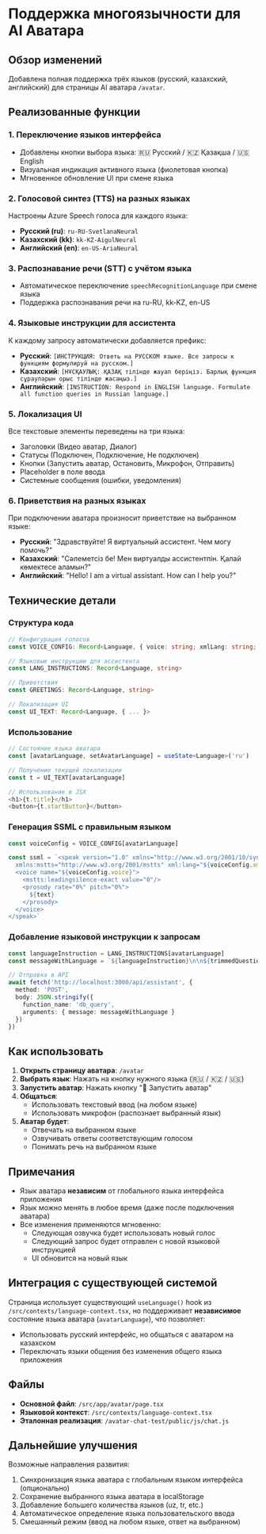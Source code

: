 # Поддержка многоязычности для AI Аватара

## Обзор изменений

Добавлена полная поддержка трёх языков (русский, казахский, английский) для страницы AI аватара `/avatar`. 

## Реализованные функции

### 1. **Переключение языков интерфейса**
- Добавлены кнопки выбора языка: 🇷🇺 Русский / 🇰🇿 Қазақша / 🇺🇸 English
- Визуальная индикация активного языка (фиолетовая кнопка)
- Мгновенное обновление UI при смене языка

### 2. **Голосовой синтез (TTS) на разных языках**
Настроены Azure Speech голоса для каждого языка:
- **Русский (ru)**: `ru-RU-SvetlanaNeural`
- **Казахский (kk)**: `kk-KZ-AigulNeural`
- **Английский (en)**: `en-US-AriaNeural`

### 3. **Распознавание речи (STT) с учётом языка**
- Автоматическое переключение `speechRecognitionLanguage` при смене языка
- Поддержка распознавания речи на ru-RU, kk-KZ, en-US

### 4. **Языковые инструкции для ассистента**
К каждому запросу автоматически добавляется префикс:
- **Русский**: `[ИНСТРУКЦИЯ: Ответь на РУССКОМ языке. Все запросы к функциям формулируй на русском.]`
- **Казахский**: `[НҰСҚАУЛЫҚ: ҚАЗАҚ тілінде жауап беріңіз. Барлық функция сұрауларын орыс тілінде жасаңыз.]`
- **Английский**: `[INSTRUCTION: Respond in ENGLISH language. Formulate all function queries in Russian language.]`

### 5. **Локализация UI**
Все текстовые элементы переведены на три языка:
- Заголовки (Видео аватар, Диалог)
- Статусы (Подключен, Подключение, Не подключен)
- Кнопки (Запустить аватар, Остановить, Микрофон, Отправить)
- Placeholder в поле ввода
- Системные сообщения (ошибки, уведомления)

### 6. **Приветствия на разных языках**
При подключении аватара произносит приветствие на выбранном языке:
- **Русский**: "Здравствуйте! Я виртуальный ассистент. Чем могу помочь?"
- **Казахский**: "Сәлеметсіз бе! Мен виртуалды ассистентпін. Қалай көмектесе аламын?"
- **Английский**: "Hello! I am a virtual assistant. How can I help you?"

## Технические детали

### Структура кода

```typescript
// Конфигурация голосов
const VOICE_CONFIG: Record<Language, { voice: string; xmlLang: string; speechRecognitionLang: string }>

// Языковые инструкции для ассистента
const LANG_INSTRUCTIONS: Record<Language, string>

// Приветствия
const GREETINGS: Record<Language, string>

// Локализация UI
const UI_TEXT: Record<Language, { ... }>
```

### Использование

```typescript
// Состояние языка аватара
const [avatarLanguage, setAvatarLanguage] = useState<Language>('ru')

// Получение текущей локализации
const t = UI_TEXT[avatarLanguage]

// Использование в JSX
<h1>{t.title}</h1>
<button>{t.startButton}</button>
```

### Генерация SSML с правильным языком

```typescript
const voiceConfig = VOICE_CONFIG[avatarLanguage]

const ssml = `<speak version="1.0" xmlns="http://www.w3.org/2001/10/synthesis" 
  xmlns:mstts="http://www.w3.org/2001/mstts" xml:lang="${voiceConfig.xmlLang}">
  <voice name="${voiceConfig.voice}">
    <mstts:leadingsilence-exact value="0"/>
    <prosody rate="0%" pitch="0%">
      ${text}
    </prosody>
  </voice>
</speak>`
```

### Добавление языковой инструкции к запросам

```typescript
const languageInstruction = LANG_INSTRUCTIONS[avatarLanguage]
const messageWithLanguage = `${languageInstruction}\n\n${trimmedQuestion}`

// Отправка в API
await fetch('http://localhost:3000/api/assistant', {
  method: 'POST',
  body: JSON.stringify({
    function_name: 'db_query',
    arguments: { message: messageWithLanguage }
  })
})
```

## Как использовать

1. **Открыть страницу аватара**: `/avatar`
2. **Выбрать язык**: Нажать на кнопку нужного языка (🇷🇺 / 🇰🇿 / 🇺🇸)
3. **Запустить аватар**: Нажать кнопку "🚀 Запустить аватар"
4. **Общаться**: 
   - Использовать текстовый ввод (на любом языке)
   - Использовать микрофон (распознает выбранный язык)
5. **Аватар будет**:
   - Отвечать на выбранном языке
   - Озвучивать ответы соответствующим голосом
   - Понимать речь на выбранном языке

## Примечания

- Язык аватара **независим** от глобального языка интерфейса приложения
- Язык можно менять в любое время (даже после подключения аватара)
- Все изменения применяются мгновенно:
  - Следующая озвучка будет использовать новый голос
  - Следующий запрос будет отправлен с новой языковой инструкцией
  - UI обновится на новый язык

## Интеграция с существующей системой

Страница использует существующий `useLanguage()` hook из `/src/contexts/language-context.tsx`, но поддерживает **независимое** состояние языка аватара (`avatarLanguage`), что позволяет:
- Использовать русский интерфейс, но общаться с аватаром на казахском
- Переключать языки общения без изменения общего языка приложения

## Файлы

- **Основной файл**: `/src/app/avatar/page.tsx`
- **Языковой контекст**: `/src/contexts/language-context.tsx`
- **Эталонная реализация**: `/avatar-chat-test/public/js/chat.js`

## Дальнейшие улучшения

Возможные направления развития:
1. Синхронизация языка аватара с глобальным языком интерфейса (опционально)
2. Сохранение выбранного языка аватара в localStorage
3. Добавление большего количества языков (uz, tr, etc.)
4. Автоматическое определение языка пользовательского ввода
5. Смешанный режим (ввод на любом языке, ответ на выбранном)
